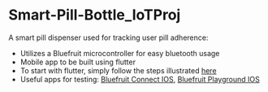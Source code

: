# Smart-Pill-Bottle_IoTProj
A smart pill dispenser used for tracking user pill adherence:
* Utilizes a Bluefruit microcontroller for easy bluetooth usage
* Mobile app to be built using flutter
* To start with flutter, simply follow the steps illustrated [here](http://flutter.io/setup)
* Useful apps for testing: [Bluefruit Connect IOS](https://apps.apple.com/ca/app/bluefruit-connect/id830125974), [Bluefruit Playground IOS](https://apps.apple.com/us/app/bluefruit-playground/id1489549571)
